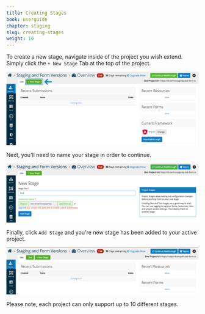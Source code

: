 ```yaml
---
title: Creating Stages
book: userguide
chapter: staging
slug: creating-stages
weight: 10
---
```

To create a new stage, navigate inside of the project you wish extend. 
Simply click the ```+ New Stage``` Tab at the top of the project.

![](/assets/img/userguide/userguide-stage-create-1.png)

Next, you'll need to name your stage in order to continue.

![](/assets/img/userguide/userguide-stage-create-2.png)

Finally, click ```Add Stage``` and you're new stage has been added to your active project.

![](/assets/img/userguide/userguide-stage-create-3.png)

Please note, each project can only support up to 10 different stages.
